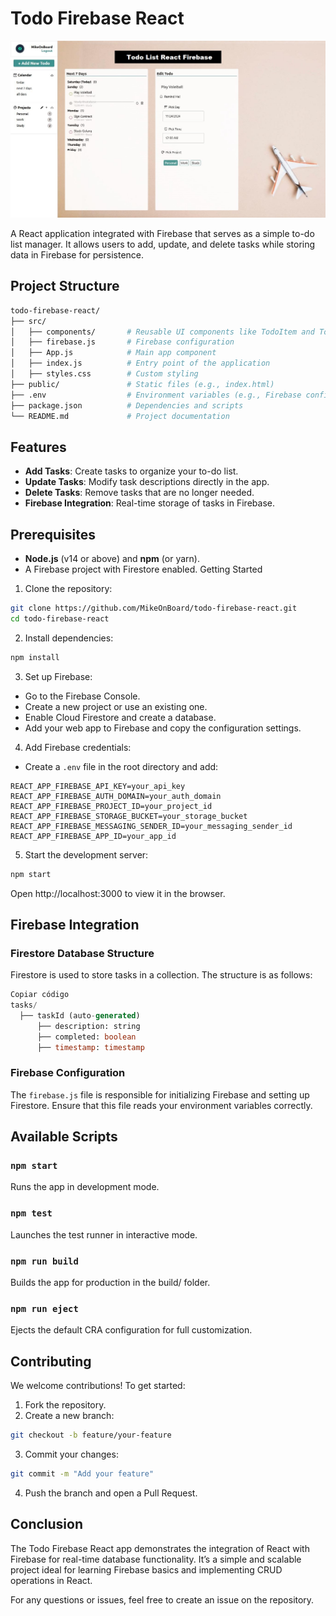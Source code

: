 # **Todo Firebase React**

![Review](https://github.com/MikeOnBoard/todo-firebase-react/blob/master/github_source/preview-react-firebase-todo.JPG)

A React application integrated with Firebase that serves as a simple to-do list manager. It allows users to add, update, and delete tasks while storing data in Firebase for persistence.

## **Project Structure**
```bash
todo-firebase-react/
├── src/
│   ├── components/       # Reusable UI components like TodoItem and TodoList
│   ├── firebase.js       # Firebase configuration
│   ├── App.js            # Main app component
│   ├── index.js          # Entry point of the application
│   ├── styles.css        # Custom styling
├── public/               # Static files (e.g., index.html)
├── .env                  # Environment variables (e.g., Firebase config)
├── package.json          # Dependencies and scripts
└── README.md             # Project documentation
```
## **Features**
- **Add Tasks**: Create tasks to organize your to-do list.
- **Update Tasks**: Modify task descriptions directly in the app.
- **Delete Tasks**: Remove tasks that are no longer needed.
- **Firebase Integration**: Real-time storage of tasks in Firebase.
## **Prerequisites**
- **Node.js** (v14 or above) and **npm** (or yarn).
- A Firebase project with Firestore enabled.
Getting Started
1. Clone the repository:

```bash
git clone https://github.com/MikeOnBoard/todo-firebase-react.git
cd todo-firebase-react
```
2. Install dependencies:

````bash
npm install
````
3. Set up Firebase:

- Go to the Firebase Console.
- Create a new project or use an existing one.
- Enable Cloud Firestore and create a database.
- Add your web app to Firebase and copy the configuration settings.
4. Add Firebase credentials:

- Create a ``.env`` file in the root directory and add:

````env
REACT_APP_FIREBASE_API_KEY=your_api_key
REACT_APP_FIREBASE_AUTH_DOMAIN=your_auth_domain
REACT_APP_FIREBASE_PROJECT_ID=your_project_id
REACT_APP_FIREBASE_STORAGE_BUCKET=your_storage_bucket
REACT_APP_FIREBASE_MESSAGING_SENDER_ID=your_messaging_sender_id
REACT_APP_FIREBASE_APP_ID=your_app_id
````
5. Start the development server:

````bash
npm start
````
Open http://localhost:3000 to view it in the browser.

## **Firebase Integration**
### **Firestore Database Structure**
Firestore is used to store tasks in a collection. The structure is as follows:

````sql
Copiar código
tasks/
  ├── taskId (auto-generated)
      ├── description: string
      ├── completed: boolean
      ├── timestamp: timestamp
````
### **Firebase Configuration**
The ``firebase.js`` file is responsible for initializing Firebase and setting up Firestore. Ensure that this file reads your environment variables correctly.

## **Available Scripts**
### **``npm start``**
Runs the app in development mode.

### **``npm test``**
Launches the test runner in interactive mode.

### **``npm run build``**
Builds the app for production in the build/ folder.

### **``npm run eject``**
Ejects the default CRA configuration for full customization.

## **Contributing**
We welcome contributions! To get started:

1. Fork the repository.
2. Create a new branch:

````bash
git checkout -b feature/your-feature
````
3. Commit your changes:

````bash
git commit -m "Add your feature"
````
4. Push the branch and open a Pull Request.
## **Conclusion**
The Todo Firebase React app demonstrates the integration of React with Firebase for real-time database functionality. It’s a simple and scalable project ideal for learning Firebase basics and implementing CRUD operations in React.

For any questions or issues, feel free to create an issue on the repository.